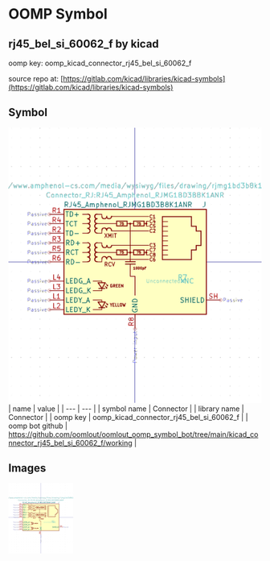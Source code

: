 # OOMP Symbol  
## rj45_bel_si_60062_f  by kicad  
  
oomp key: oomp_kicad_connector_rj45_bel_si_60062_f  
  
source repo at: [https://gitlab.com/kicad/libraries/kicad-symbols](https://gitlab.com/kicad/libraries/kicad-symbols)  
## Symbol  
  
[![working.png](working_600.png)](working.png)  
| name | value | 
| --- | --- | 
| symbol name | Connector | 
| library name | Connector | 
| oomp key | oomp_kicad_connector_rj45_bel_si_60062_f | 
| oomp bot github | https://github.com/oomlout/oomlout_oomp_symbol_bot/tree/main/kicad_connector_rj45_bel_si_60062_f/working | 
## Images  
  
[![working.png](working_140.png)](working.png)  
